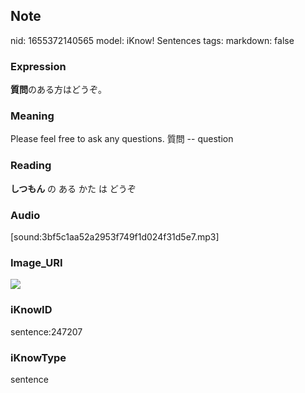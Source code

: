 ## Note
nid: 1655372140565
model: iKnow! Sentences
tags: 
markdown: false

### Expression
<b>質問</b>のある方はどうぞ。

### Meaning
Please feel free to ask any questions.
質問 -- question

### Reading
<b>しつもん</b> の ある かた は どうぞ

### Audio
[sound:3bf5c1aa52a2953f749f1d024f31d5e7.mp3]

### Image_URI
<img src="9dcf4599cb55993af9248e4d2816d7d8.jpg">

### iKnowID
sentence:247207

### iKnowType
sentence
